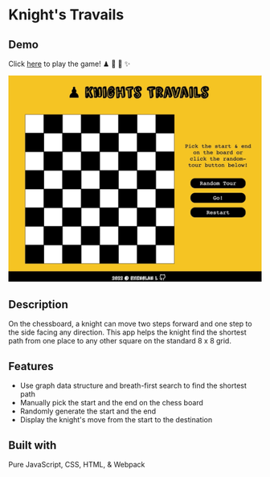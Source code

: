 # Knight's Travails

## Demo
Click [here](https://wukongo-o.github.io/knights-travails/) to play the game! ♟ 🐴 🌵 ✨

![game demo gif](./src/img/knights-demo.gif)

## Description
On the chessboard, a knight can move two steps forward and one step to the side facing any direction. This app helps the knight find the shortest path from one place to any other square on the standard 8 x 8 grid. 

## Features
- Use graph data structure and breath-first search to find the shortest path
- Manually pick the start and the end on the chess board
- Randomly generate the start and the end
- Display the knight's move from the start to the destination

## Built with
Pure JavaScript, CSS, HTML, & Webpack

